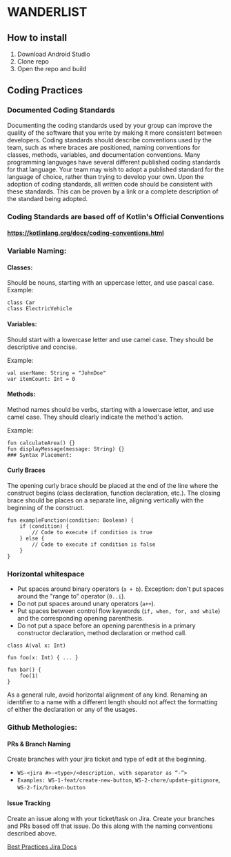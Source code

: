 # WANDERLIST

## How to install
1. Download Android Studio
2. Clone repo
3. Open the repo and build

## Coding Practices
### **Documented Coding Standards**

Documenting the coding standards used by your group can improve the quality of the software that you write by making it more consistent between developers. Coding standards should describe conventions used by the team, such as where braces are positioned, naming conventions for classes, methods, variables, and documentation conventions. Many programming languages have several different published coding standards for that language. Your team may wish to adopt a published standard for the language of choice, rather than trying to develop your own. Upon the adoption of coding standards, all written code should be consistent with these standards. This can be proven by a link or a complete description of the standard being adopted.

### Coding Standards are based off of Kotlin's Official Conventions
#### https://kotlinlang.org/docs/coding-conventions.html
### Variable Naming:

#### Classes:
Should be nouns, starting with an uppercase letter, and use pascal case.
Example:
```
class Car
class ElectricVehicle
```
#### Variables:
Should start with a lowercase letter and use camel case. They should be descriptive and concise.

Example:
```
val userName: String = "JohnDoe"
var itemCount: Int = 0
```

#### Methods:
Method names should be verbs, starting with a lowercase letter, and use camel case. They should clearly indicate the method's action.

Example:
```
fun calculateArea() {}
fun displayMessage(message: String) {}
### Syntax Placement:
```
#### Curly Braces
The opening curly brace should be placed at the end of the line where the construct begins (class declaration, function declaration, etc.). The closing brace should be places on a separate line, aligning vertically with the beginning of the construct.
```
fun exampleFunction(condition: Boolean) {
    if (condition) {
        // Code to execute if condition is true
    } else {
        // Code to execute if condition is false
    }
}
```

### Horizontal whitespace﻿
- Put spaces around binary operators (`a + b`). Exception: don't put spaces around the "range to" operator (`0..i`).
- Do not put spaces around unary operators (`a++`).
- Put spaces between control flow keywords (`if, when, for, and while`) and the corresponding opening parenthesis.
- Do not put a space before an opening parenthesis in a primary constructor declaration, method declaration or method call.
```
class A(val x: Int)

fun foo(x: Int) { ... }

fun bar() {
    foo(1)
}
```

As a general rule, avoid horizontal alignment of any kind. Renaming an identifier to a name with a different length should not affect the formatting of either the declaration or any of the usages.

### Github Methologies:
#### PRs & Branch Naming
Create branches with your jira ticket and type of edit at the beginning.
- `WS-<jira #>-<type>/<description, with separator as “-”>`
- `Examples: WS-1-feat/create-new-button`, `WS-2-chore/update-gitignore`, `WS-2-fix/broken-button`

#### Issue Tracking
Create an issue along with your ticket/task on Jira. Create your branches and PRs based off that issue. Do this along with the naming conventions described above.

[Best Practices Jira Docs](https://wanderlistdev.atlassian.net/wiki/spaces/WS/pages/196609/Coding+Standards?atlOrigin=eyJpIjoiMjYxZWJhZmRlN2NjNDYzZmEyMzkyNjhhNzJiZTU3NTQiLCJwIjoiaiJ9)
